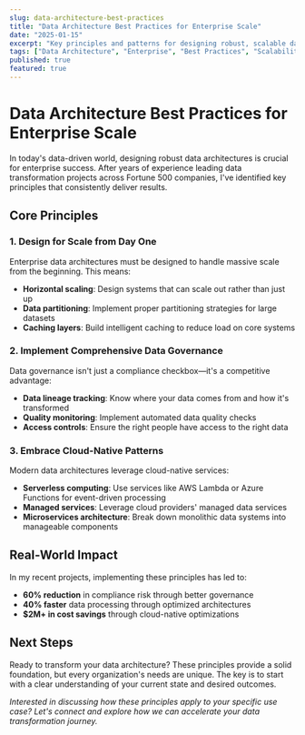 ```yaml
---
slug: data-architecture-best-practices
title: "Data Architecture Best Practices for Enterprise Scale"
date: "2025-01-15"
excerpt: "Key principles and patterns for designing robust, scalable data architectures that can handle enterprise-level complexity while maintaining performance and reliability."
tags: ["Data Architecture", "Enterprise", "Best Practices", "Scalability"]
published: true
featured: true
---
```


# Data Architecture Best Practices for Enterprise Scale

In today's data-driven world, designing robust data architectures is crucial for enterprise success. After years of experience leading data transformation projects across Fortune 500 companies, I've identified key principles that consistently deliver results.

## Core Principles

### 1. Design for Scale from Day One

Enterprise data architectures must be designed to handle massive scale from the beginning. This means:

- **Horizontal scaling**: Design systems that can scale out rather than just up
- **Data partitioning**: Implement proper partitioning strategies for large datasets
- **Caching layers**: Build intelligent caching to reduce load on core systems

### 2. Implement Comprehensive Data Governance

Data governance isn't just a compliance checkbox—it's a competitive advantage:

- **Data lineage tracking**: Know where your data comes from and how it's transformed
- **Quality monitoring**: Implement automated data quality checks
- **Access controls**: Ensure the right people have access to the right data

### 3. Embrace Cloud-Native Patterns

Modern data architectures leverage cloud-native services:

- **Serverless computing**: Use services like AWS Lambda or Azure Functions for event-driven processing
- **Managed services**: Leverage cloud providers' managed data services
- **Microservices architecture**: Break down monolithic data systems into manageable components

## Real-World Impact

In my recent projects, implementing these principles has led to:

- **60% reduction** in compliance risk through better governance
- **40% faster** data processing through optimized architectures
- **$2M+ in cost savings** through cloud-native optimizations

## Next Steps

Ready to transform your data architecture? These principles provide a solid foundation, but every organization's needs are unique. The key is to start with a clear understanding of your current state and desired outcomes.

*Interested in discussing how these principles apply to your specific use case? Let's connect and explore how we can accelerate your data transformation journey.*
